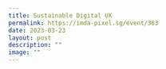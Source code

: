 ```yaml
---
title: Sustainable Digital UX
permalink: https://imda-pixel.sg/event/383
date: 2023-03-23
layout: post
description: ""
image: ""
---
```

